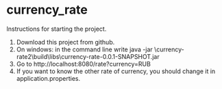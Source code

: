 # currency_rate
Instructions for starting the project.

1. Download this project from github.
2. On windows: 
in the command line write  java -jar <Your directory Name>\currency-rate2\build\libs\currency-rate-0.0.1-SNAPSHOT.jar 
3. Go to http://localhost:8080/rate?currency=RUB
4. If you want to know the other rate of currency, you should change it in application.properties.
